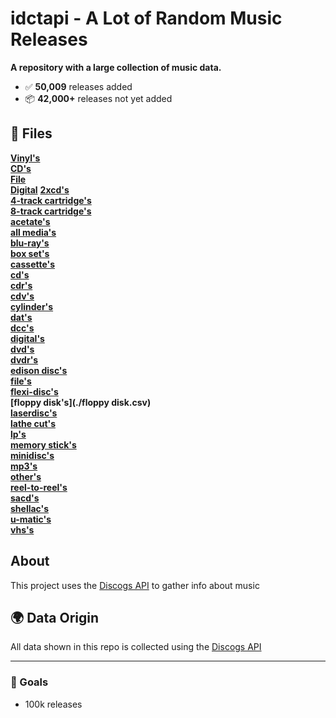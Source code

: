 # idctapi - A Lot of Random Music Releases

**A repository with a large collection of music data.**

- ✅ **50,009** releases added  
- 📦 **42,000+** releases not yet added

## 📂 Files

**[Vinyl's](./vinyl.csv)**  
**[CD's](./cd.csv)**  
**[File](./file.csv)**  
**[Digital](./digital.csv)**
**[2xcd's](./2xcd.csv)**  
**[4-track cartridge's](./4-track%20cartridge.csv)**  
**[8-track cartridge's](./8-track%20cartridge.csv)**  
**[acetate's](./acetate.csv)**  
**[all media's](./all%20media.csv)**  
**[blu-ray's](./blu-ray.csv)**  
**[box set's](./box%20set.csv)**  
**[cassette's](./cassette.csv)**  
**[cd's](./cd.csv)**  
**[cdr's](./cdr.csv)**  
**[cdv's](./cdv.csv)**  
**[cylinder's](./cylinder.csv)**  
**[dat's](./dat.csv)**  
**[dcc's](./dcc.csv)**  
**[digital's](./digital.csv)**  
**[dvd's](./dvd.csv)**  
**[dvdr's](./dvdr.csv)**  
**[edison disc's](./edison%20disc.csv)**  
**[file's](./file.csv)**  
**[flexi-disc's](./flexi-disc.csv)**  
**[floppy disk's](./floppy disk.csv)**  
**[laserdisc's](./laserdisc.csv)**  
**[lathe cut's](./lathe%20cut.csv)**  
**[lp's](./lp.csv)**  
**[memory stick's](./memory%20stick.csv)**  
**[minidisc's](./minidisc.csv)**  
**[mp3's](./mp3.csv)**  
**[other's](./other.csv)**  
**[reel-to-reel's](./reel-to-reel.csv)**  
**[sacd's](./sacd.csv)**  
**[shellac's](./shellac.csv)**  
**[u-matic's](./u-matic.csv)**  
**[vhs's](./vhs.csv)**  


## About

This project uses the [Discogs API](https://www.discogs.com/developers/) to gather info about music

## 🌍 Data Origin

All data shown in this repo is collected using the [Discogs API](https://www.discogs.com/developers/)

---

### 🎯 Goals

- 100k releases

